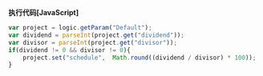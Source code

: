 <p class="panel-title"><b>执行代码[JavaScript]</b></p>

```javascript
var project = logic.getParam("Default");
var dividend = parseInt(project.get("dividend"));
var divisor = parseInt(project.get("divisor"));
if(dividend != 0 && divisor != 0){
    project.set("schedule",  Math.round((dividend / divisor) * 100));
}
```
